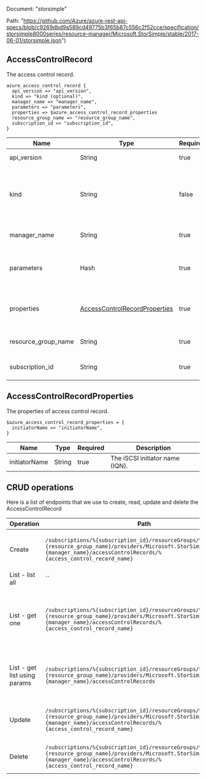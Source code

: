 Document: "storsimple"


Path: "https://github.com/Azure/azure-rest-api-specs/blob/c9269dbd9a589cd49775b3f65b87c556c2f52cce/specification/storsimple8000series/resource-manager/Microsoft.StorSimple/stable/2017-06-01/storsimple.json")

## AccessControlRecord

The access control record.

```puppet
azure_access_control_record {
  api_version => "api_version",
  kind => "kind (optional)",
  manager_name => "manager_name",
  parameters => "parameters",
  properties => $azure_access_control_record_properties
  resource_group_name => "resource_group_name",
  subscription_id => "subscription_id",
}
```

| Name        | Type           | Required       | Description       |
| ------------- | ------------- | ------------- | ------------- |
|api_version | String | true | The api version |
|kind | String | false | The Kind of the object. Currently only Series8000 is supported |
|manager_name | String | true | The manager name |
|parameters | Hash | true | The access control record to be added or updated. |
|properties | [AccessControlRecordProperties](#accesscontrolrecordproperties) | true | The properties of access control record. |
|resource_group_name | String | true | The resource group name |
|subscription_id | String | true | The subscription id |
        
## AccessControlRecordProperties

The properties of access control record.

```puppet
$azure_access_control_record_properties = {
  initiatorName => "initiatorName",
}
```

| Name        | Type           | Required       | Description       |
| ------------- | ------------- | ------------- | ------------- |
|initiatorName | String | true | The iSCSI initiator name (IQN). |



## CRUD operations

Here is a list of endpoints that we use to create, read, update and delete the AccessControlRecord

| Operation | Path | Verb | Description | OperationID |
| ------------- | ------------- | ------------- | ------------- | ------------- |
|Create|`/subscriptions/%{subscription_id}/resourceGroups/%{resource_group_name}/providers/Microsoft.StorSimple/managers/%{manager_name}/accessControlRecords/%{access_control_record_name}`|Put|Creates or Updates an access control record.|AccessControlRecords_CreateOrUpdate|
|List - list all|``||||
|List - get one|`/subscriptions/%{subscription_id}/resourceGroups/%{resource_group_name}/providers/Microsoft.StorSimple/managers/%{manager_name}/accessControlRecords/%{access_control_record_name}`|Get|Returns the properties of the specified access control record name.|AccessControlRecords_Get|
|List - get list using params|`/subscriptions/%{subscription_id}/resourceGroups/%{resource_group_name}/providers/Microsoft.StorSimple/managers/%{manager_name}/accessControlRecords`|Get|Retrieves all the access control records in a manager.|AccessControlRecords_ListByManager|
|Update|`/subscriptions/%{subscription_id}/resourceGroups/%{resource_group_name}/providers/Microsoft.StorSimple/managers/%{manager_name}/accessControlRecords/%{access_control_record_name}`|Put|Creates or Updates an access control record.|AccessControlRecords_CreateOrUpdate|
|Delete|`/subscriptions/%{subscription_id}/resourceGroups/%{resource_group_name}/providers/Microsoft.StorSimple/managers/%{manager_name}/accessControlRecords/%{access_control_record_name}`|Delete|Deletes the access control record.|AccessControlRecords_Delete|
